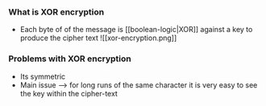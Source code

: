 
### What is XOR encryption
- Each byte of of the message is [[boolean-logic|XOR]] against a key to produce the cipher text 
![[xor-encryption.png]]

### Problems with XOR encryption
- Its symmetric 
- Main issue --> for long runs of the same character it is very easy to see the key within the cipher-text